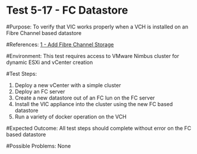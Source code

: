 Test 5-17 - FC Datastore
=======

#Purpose:
To verify that VIC works properly when a VCH is installed on an Fibre Channel based datastore

#References:
[1 - Add Fibre Channel Storage](https://pubs.vmware.com/vsphere-4-esx-vcenter/index.jsp?topic=/com.vmware.vsphere.server_configclassic.doc_41/esx_server_config/configuring_storage/t_add_fibre_channel_storage.html)

#Environment:
This test requires access to VMware Nimbus cluster for dynamic ESXi and vCenter creation

#Test Steps:
1. Deploy a new vCenter with a simple cluster
2. Deploy an FC server
3. Create a new datastore out of an FC lun on the FC server
4. Install the VIC appliance into the cluster using the new FC based datastore
5. Run a variety of docker operation on the VCH

#Expected Outcome:
All test steps should complete without error on the FC based datastore

#Possible Problems:
None